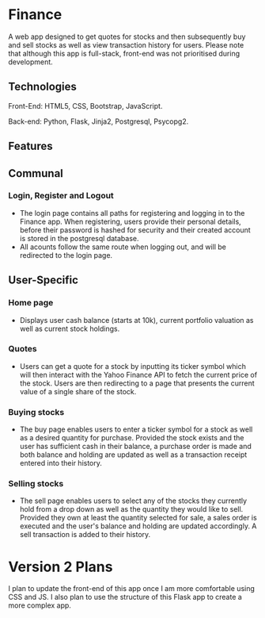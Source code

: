 # Finance
A web app designed to get quotes for stocks and then subsequently buy and sell stocks as well as view transaction history for users.
Please note that although this app is full-stack, front-end was not prioritised during development.

## Technologies
Front-End: HTML5, CSS, Bootstrap, JavaScript.

Back-end: Python, Flask, Jinja2, Postgresql, Psycopg2.

## Features

## Communal

### Login, Register and Logout
- The login page contains all paths for registering and logging in to the Finance app. When registering, users provide their personal details, before their password is hashed for security and their created account is stored in the postgresql database.
- All acounts follow the same route when logging out, and will be redirected to the login page.

## User-Specific

### Home page
- Displays user cash balance (starts at 10k), current portfolio valuation as well as current stock holdings.

### Quotes
- Users can get a quote for a stock by inputting its ticker symbol which will then interact with the Yahoo Finance API to fetch the current price of the stock. Users are then redirecting to a page that presents the current value of a single share of the stock.

### Buying stocks
- The buy page enables users to enter a ticker symbol for a stock as well as a desired quantity for purchase. Provided the stock exists and the user has sufficient cash in their balance, a purchase order is made and both balance and holding are updated as well as a transaction receipt entered into their history.

### Selling stocks
- The sell page enables users to select any of the stocks they currently hold from a drop down as well as the quantity they would like to sell. Provided they own at least the quantity selected for sale, a sales order is executed and the user's balance and holding are updated accordingly. A sell transaction is added to their history.

# Version 2 Plans
I plan to update the front-end of this app once I am more comfortable using CSS and JS. I also plan to use the structure of this Flask app to create a more complex app.
